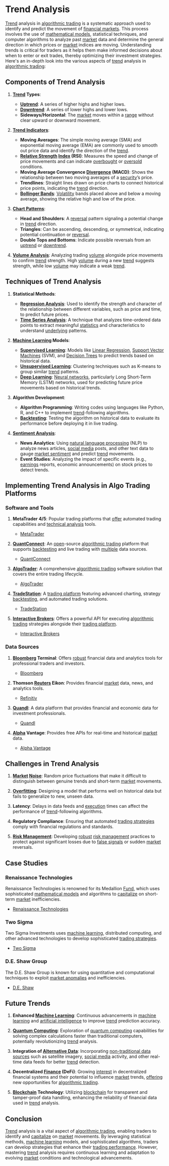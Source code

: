 # Trend Analysis

[Trend](../t/trend.md) analysis in [algorithmic trading](../a/algorithmic_trading.md) is a systematic approach used to identify and predict the movement of [financial markets](../f/financial_market.md). This process involves the use of [mathematical models](../m/mathematical_models_in_trading.md), statistical techniques, and computer algorithms to analyze past [market](../m/market.md) data and determine the general direction in which prices or [market](../m/market.md) indices are moving. Understanding trends is critical for traders as it helps them make informed decisions about when to enter or exit trades, thereby optimizing their investment strategies. Here's an in-depth look into the various aspects of [trend](../t/trend.md) analysis in [algorithmic trading](../a/algorithmic_trading.md):

## Components of Trend Analysis

1. **[Trend](../t/trend.md) Types**:
    - **[Uptrend](../u/uptrend.md)**: A series of higher highs and higher lows.
    - **[Downtrend](../d/downtrend.md)**: A series of lower highs and lower lows.
    - **Sideways/Horizontal**: The [market](../m/market.md) moves within a [range](../r/range.md) without clear upward or downward movement.

2. **[Trend Indicators](../t/trend_indicators.md)**:
    - **Moving Averages**: The simple moving average (SMA) and exponential moving average (EMA) are commonly used to smooth out price data and identify the direction of the [trend](../t/trend.md).
    - **[Relative Strength](../r/relative_strength.md) [Index](../i/index_instrument.md) (RSI)**: Measures the speed and change of price movements and can indicate [overbought](../o/overbought.md) or [oversold](../o/oversold.md) conditions.
    - **Moving Average Convergence [Divergence](../d/divergence.md) (MACD)**: Shows the relationship between two moving averages of a [security](../s/security.md)’s price.
    - **Trendlines**: Straight lines drawn on price charts to connect historical price points, indicating the [trend](../t/trend.md) direction.
    - **[Bollinger Bands](../b/bollinger_bands.md)**: [Volatility](../v/volatility.md) bands placed above and below a moving average, showing the relative high and low of the price.

3. **[Chart Patterns](../c/chart_patterns.md)**:
    - **Head and Shoulders**: A [reversal](../r/reversal.md) pattern signaling a potential change in [trend](../t/trend.md) direction.
    - **Triangles**: Can be ascending, descending, or symmetrical, indicating potential continuation or [reversal](../r/reversal.md).
    - **Double Tops and Bottoms**: Indicate possible reversals from an [uptrend](../u/uptrend.md) or [downtrend](../d/downtrend.md).

4. **[Volume Analysis](../v/volume_analysis.md)**: Analyzing trading [volume](../v/volume.md) alongside price movements to confirm [trend](../t/trend.md) strength. High [volume](../v/volume.md) during a new [trend](../t/trend.md) suggests strength, while low [volume](../v/volume.md) may indicate a weak [trend](../t/trend.md).

## Techniques of Trend Analysis

1. **Statistical Methods**:
    - **[Regression Analysis](../r/regression_analysis.md)**: Used to identify the strength and character of the relationship between different variables, such as price and time, to predict future prices.
    - **[Time Series Analysis](../t/time_series_analysis.md)**: A technique that analyzes time-ordered data points to extract meaningful [statistics](../s/statistics.md) and characteristics to understand [underlying](../u/underlying.md) patterns.

2. **[Machine Learning](../m/machine_learning.md) Models**:
    - **[Supervised Learning](../s/supervised_learning.md)**: Models like [Linear Regression](../l/linear_regression.md), [Support Vector Machines](../s/support_vector_machines_in_trading.md) (SVM), and [Decision Trees](../d/decision_trees.md) to predict trends based on historical data.
    - **[Unsupervised Learning](../u/unsupervised_learning.md)**: Clustering techniques such as K-means to group similar [trend](../t/trend.md) patterns.
    - **[Deep Learning](../d/deep_learning.md)**: [Neural networks](../n/neural_networks_in_trading.md), particularly Long Short-Term Memory (LSTM) networks, used for predicting future price movements based on historical trends.

3. **Algorithm Development**:
    - **Algorithm Programming**: Writing codes using languages like Python, R, and C++ to implement [trend](../t/trend.md)-following algorithms.
    - **[Backtesting](../b/backtesting.md)**: Testing the algorithm on historical data to evaluate its performance before deploying it in live trading.

4. **[Sentiment Analysis](../s/sentiment_analysis.md)**:
    - **News Analytics**: Using [natural language processing](../n/natural_language_processing_(nlp)_in_trading.md) (NLP) to analyze news articles, [social media](../s/social_media.md) posts, and other text data to gauge [market sentiment](../m/market_sentiment.md) and predict [trend](../t/trend.md) movements.
    - **Event Studies**: Analyzing the impact of specific events (e.g., [earnings](../e/earnings.md) reports, economic announcements) on stock prices to detect trends.

## Implementing Trend Analysis in Algo Trading Platforms

### Software and Tools

1. **MetaTrader 4/5**: Popular trading platforms that [offer](../o/offer.md) automated trading capabilities and [technical analysis](../t/technical_analysis.md) tools.
   - [MetaTrader](https://www.metatrader4.com/)

2. **[QuantConnect](../q/quantconnect.md)**: An [open](../o/open.md)-source [algorithmic trading](../a/algorithmic_trading.md) platform that supports [backtesting](../b/backtesting.md) and live trading with [multiple](../m/multiple.md) data sources.
   - [QuantConnect](https://www.quantconnect.com/)

3. **[AlgoTrader](../a/algotrader.md)**: A comprehensive [algorithmic trading](../a/algorithmic_trading.md) software solution that covers the entire trading lifecycle.
   - [AlgoTrader](https://www.algotrader.com/)

4. **[TradeStation](../t/tradestation.md)**: A [trading platform](../t/trading_platform.md) featuring advanced charting, strategy [backtesting](../b/backtesting.md), and automated trading solutions.
   - [TradeStation](https://www.tradestation.com/)

5. **[Interactive Brokers](../i/interactive_brokers.md)**: Offers a powerful API for executing [algorithmic trading](../a/algorithmic_trading.md) strategies alongside their [trading platform](../t/trading_platform.md).
   - [Interactive Brokers](https://www.interactivebrokers.com/)

### Data Sources

1. **[Bloomberg](../b/bloomberg.md) Terminal**: Offers [robust](../r/robust.md) financial data and analytics tools for professional traders and investors.
   - [Bloomberg](https://www.bloomberg.com/professional/solution/bloomberg-terminal/)

2. **Thomson [Reuters](../r/reuters.md) Eikon**: Provides financial [market](../m/market.md) data, news, and analytics tools.
   - [Refinitiv](https://www.refinitiv.com/en/products/eikon-trading-software)

3. **[Quandl](../q/quandl.md)**: A data platform that provides financial and economic data for investment professionals.
   - [Quandl](https://www.quandl.com/)

4. **[Alpha](../a/alpha.md) Vantage**: Provides free APIs for real-time and historical [market](../m/market.md) data.
   - [Alpha Vantage](https://www.alphavantage.co/)

## Challenges in Trend Analysis

1. **[Market](../m/market.md) [Noise](../n/noise.md)**: Random price fluctuations that make it difficult to distinguish between genuine trends and short-term [market](../m/market.md) movements.

2. **[Overfitting](../o/overfitting.md)**: Designing a model that performs well on historical data but fails to generalize to new, unseen data.

3. **Latency**: Delays in data feeds and [execution](../e/execution.md) times can affect the performance of [trend](../t/trend.md)-following algorithms.

4. **Regulatory Compliance**: Ensuring that automated [trading strategies](../t/trading_strategies.md) comply with financial regulations and standards.

5. **[Risk Management](../r/risk_management.md)**: Developing [robust](../r/robust.md) [risk management](../r/risk_management.md) practices to protect against significant losses due to [false signals](../f/false_signals_in_trading.md) or sudden [market](../m/market.md) reversals.

## Case Studies

### Renaissance Technologies
Renaissance Technologies is renowned for its Medallion [Fund](../f/fund.md), which uses sophisticated [mathematical models](../m/mathematical_models_in_trading.md) and algorithms to [capitalize](../c/capitalize.md) on short-term [market](../m/market.md) inefficiencies.
- [Renaissance Technologies](https://www.rentec.com/Home.action)

### Two Sigma
Two Sigma Investments uses [machine learning](../m/machine_learning.md), distributed computing, and other advanced technologies to develop sophisticated [trading strategies](../t/trading_strategies.md).
- [Two Sigma](https://www.twosigma.com/)

### D.E. Shaw Group
The D.E. Shaw Group is known for using quantitative and computational techniques to exploit [market anomalies](../m/market_anomalies.md) and inefficiencies.
- [D.E. Shaw](https://www.deshaw.com/)

## Future Trends

1. **Enhanced [Machine Learning](../m/machine_learning.md)**: Continuous advancements in [machine learning](../m/machine_learning.md) and [artificial intelligence](../a/artificial_intelligence_in_trading.md) to improve [trend](../t/trend.md) prediction accuracy.

2. **[Quantum Computing](../q/quantum_computing_in_trading.md)**: Exploration of [quantum computing](../q/quantum_computing_in_trading.md) capabilities for solving complex calculations faster than traditional computers, potentially revolutionizing [trend](../t/trend.md) analysis.

3. **Integration of [Alternative Data](../a/alternative_data.md)**: Incorporating [non-traditional data sources](../n/non-traditional_data_sources.md) such as satellite imagery, [social media](../s/social_media.md) activity, and other real-time data feeds for better [trend](../t/trend.md) detection.

4. **Decentralized [Finance](../f/finance.md) (DeFi)**: Growing [interest](../i/interest.md) in decentralized financial systems and their potential to influence [market](../m/market.md) trends, [offering](../o/offering.md) new opportunities for [algorithmic trading](../a/algorithmic_trading.md).

5. **[Blockchain](../b/blockchain_in_trading.md) Technology**: Utilizing [blockchain](../b/blockchain_in_trading.md) for transparent and tamper-proof data handling, enhancing the reliability of financial data used in [trend](../t/trend.md) analysis.

## Conclusion

[Trend](../t/trend.md) analysis is a vital aspect of [algorithmic trading](../a/algorithmic_trading.md), enabling traders to identify and [capitalize](../c/capitalize.md) on [market](../m/market.md) movements. By leveraging statistical methods, [machine learning](../m/machine_learning.md) models, and sophisticated algorithms, traders can develop strategies that enhance their [trading performance](../t/trading_performance.md). However, mastering [trend](../t/trend.md) analysis requires continuous learning and adaptation to evolving [market](../m/market.md) conditions and technological advancements.